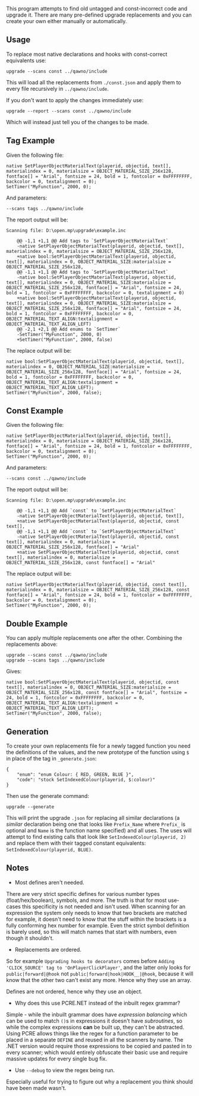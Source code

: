 This program attempts to find old untagged and const-incorrect code and upgrade it.  There are many pre-defined upgrade replacements and you can create your own either manually or automatically.

 Usage
-------

To replace most native declarations and hooks with const-correct equivalents use:

```
upgrade --scans const ../qawno/include
```

This will load all the replacements from `./const.json` and apply them to every file recursively in `../qawno/include`.

If you don't want to apply the changes immediately use:

```
upgrade --report --scans const ../qawno/include
```

Which will instead just tell you of the changes to be made.

 Tag Example
-------------

Given the following file:

```pawn
native SetPlayerObjectMaterialText(playerid, objectid, text[], materialindex = 0, materialsize = OBJECT_MATERIAL_SIZE_256x128, fontface[] = "Arial", fontsize = 24, bold = 1, fontcolor = 0xFFFFFFFF, backcolor = 0, textalignment = 0);
SetTimer("MyFunction", 2000, 0);
```

And parameters:

```
--scans tags ../qawno/include
```

The report output will be:

```
Scanning file: D:\open.mp\upgrade\example.inc

    @@ -1,1 +1,1 @@ Add tags to `SetPlayerObjectMaterialText`
    -native SetPlayerObjectMaterialText(playerid, objectid, text[], materialindex = 0, materialsize = OBJECT_MATERIAL_SIZE_256x128,
    +native bool:SetPlayerObjectMaterialText(playerid, objectid, text[], materialindex = 0, OBJECT_MATERIAL_SIZE:materialsize = OBJECT_MATERIAL_SIZE_256x128,
    @@ -1,1 +1,1 @@ Add tags to `SetPlayerObjectMaterialText`
    -native bool:SetPlayerObjectMaterialText(playerid, objectid, text[], materialindex = 0, OBJECT_MATERIAL_SIZE:materialsize = OBJECT_MATERIAL_SIZE_256x128, fontface[] = "Arial", fontsize = 24, bold = 1, fontcolor = 0xFFFFFFFF, backcolor = 0, textalignment = 0)
    +native bool:SetPlayerObjectMaterialText(playerid, objectid, text[], materialindex = 0, OBJECT_MATERIAL_SIZE:materialsize = OBJECT_MATERIAL_SIZE_256x128, fontface[] = "Arial", fontsize = 24, bold = 1, fontcolor = 0xFFFFFFFF, backcolor = 0, OBJECT_MATERIAL_TEXT_ALIGN:textalignment = OBJECT_MATERIAL_TEXT_ALIGN_LEFT)
    @@ -2,1 +2,1 @@ Add enums to `SetTimer`
    -SetTimer("MyFunction", 2000, 0)
    +SetTimer("MyFunction", 2000, false)
```

The replace output will be:

```pawn
native bool:SetPlayerObjectMaterialText(playerid, objectid, text[], materialindex = 0, OBJECT_MATERIAL_SIZE:materialsize = OBJECT_MATERIAL_SIZE_256x128, fontface[] = "Arial", fontsize = 24, bold = 1, fontcolor = 0xFFFFFFFF, backcolor = 0, OBJECT_MATERIAL_TEXT_ALIGN:textalignment = OBJECT_MATERIAL_TEXT_ALIGN_LEFT);
SetTimer("MyFunction", 2000, false);
```

 Const Example
---------------

Given the following file:

```pawn
native SetPlayerObjectMaterialText(playerid, objectid, text[], materialindex = 0, materialsize = OBJECT_MATERIAL_SIZE_256x128, fontface[] = "Arial", fontsize = 24, bold = 1, fontcolor = 0xFFFFFFFF, backcolor = 0, textalignment = 0);
SetTimer("MyFunction", 2000, 0);
```

And parameters:

```
--scans const ../qawno/include
```

The report output will be:

```
Scanning file: D:\open.mp\upgrade\example.inc

    @@ -1,1 +1,1 @@ Add `const` to `SetPlayerObjectMaterialText`
    -native SetPlayerObjectMaterialText(playerid, objectid, text[],
    +native SetPlayerObjectMaterialText(playerid, objectid, const text[],
    @@ -1,1 +1,1 @@ Add `const` to `SetPlayerObjectMaterialText`
    -native SetPlayerObjectMaterialText(playerid, objectid, const text[], materialindex = 0, materialsize = OBJECT_MATERIAL_SIZE_256x128, fontface[] = "Arial"
    +native SetPlayerObjectMaterialText(playerid, objectid, const text[], materialindex = 0, materialsize = OBJECT_MATERIAL_SIZE_256x128, const fontface[] = "Arial"
```

The replace output will be:

```pawn
native SetPlayerObjectMaterialText(playerid, objectid, const text[], materialindex = 0, materialsize = OBJECT_MATERIAL_SIZE_256x128, const fontface[] = "Arial", fontsize = 24, bold = 1, fontcolor = 0xFFFFFFFF, backcolor = 0, textalignment = 0);
SetTimer("MyFunction", 2000, 0);
```

 Double Example
----------------

You can apply multiple replacements one after the other.  Combining the replacements above:

```
upgrade --scans const ../qawno/include
upgrade --scans tags ../qawno/include
```

Gives:

```pawn
native bool:SetPlayerObjectMaterialText(playerid, objectid, const text[], materialindex = 0, OBJECT_MATERIAL_SIZE:materialsize = OBJECT_MATERIAL_SIZE_256x128, const fontface[] = "Arial", fontsize = 24, bold = 1, fontcolor = 0xFFFFFFFF, backcolor = 0, OBJECT_MATERIAL_TEXT_ALIGN:textalignment = OBJECT_MATERIAL_TEXT_ALIGN_LEFT);
SetTimer("MyFunction", 2000, false);
```

 Generation
------------

To create your own replacements file for a newly tagged function you need the definitions of the values, and the new prototype of the function using `$` in place of the tag in `_generate.json`:

```
{
	"enum": "enum Colour: { RED, GREEN, BLUE }",
	"code": "stock SetIndexedColour(playerid, $:colour)"
}
```

Then use the generate command:

```
upgrade --generate
```

This will print the upgrade `.json` for replacing all similar declarations (a *similar* declaration being one that looks like `Prefix_Name` where `Prefix_` is optional and `Name` is the function name specified) and all uses.  The uses will attempt to find existing calls that look like `SetIndexedColour(playerid, 2)` and replace them with their tagged constant equivalents: `SetIndexedColour(playerid, BLUE)`.

 Notes
-------

* Most defines aren't needed.

There are very strict specific defines for various number types (float/hex/boolean), symbols, and more.  The truth is that for most use-cases this specificity is not needed and isn't used.  When scanning for an expression the system only needs to know that two brackets are matched for example, it doesn't need to know that the stuff within the brackets is a fully conforming hex number for example.  Even the strict symbol definition is barely used, so this will match names that start with numbers, even though it shouldn't.

* Replacements are ordered.

So for example `Upgrading hooks to decorators` comes before `Adding 'CLICK_SOURCE' tag to 'OnPlayerClickPlayer'`, and the latter only looks for `public|forward|@hook` not `public|forward|hook|HOOK__|@hook`, because it will know that the other two can't exist any more.  Hence why they use an array.

Defines are not ordered, hence why they use an object.

* Why does this use PCRE.NET instead of the inbuilt regex grammar?

Simple - while the inbuilt grammar does have *expression balancing* which can be used to match `()`s in expressions it doesn't have *subroutines*, so while the complex expressions **can** be built up, they can't be abstracted.  Using PCRE allows things like the regex for a function parameter to be placed in a separate `DEFINE` and reused in all the scanners by name.  The .NET version would require those expressions to be copied and pasted in to every scanner; which would entirely obfuscate their basic use and require massive updates for every single bug fix.

* Use `--debug` to view the regex being run.

Especially useful for trying to figure out why a replacement you think should have been made wasn't.


